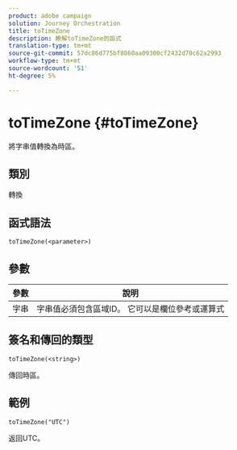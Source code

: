 ```yaml
---
product: adobe campaign
solution: Journey Orchestration
title: toTimeZone
description: 瞭解toTimeZone的函式
translation-type: tm+mt
source-git-commit: 57dc86d775bf8860aa09300cf2432d70c62a2993
workflow-type: tm+mt
source-wordcount: '51'
ht-degree: 5%

---
```



# toTimeZone {#toTimeZone}

將字串值轉換為時區。

## 類別

轉換

## 函式語法

`toTimeZone(<parameter>)`

## 參數

| 參數 | 說明 |
|--- |--- |
| 字串 | 字串值必須包含區域ID。 它可以是欄位參考或運算式 |

## 簽名和傳回的類型

`toTimeZone(<string>)`

傳回時區。

## 範例

`toTimeZone("UTC")`

返回UTC。
